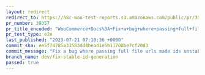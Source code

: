```yaml
---
layout: redirect
redirect_to: https://a8c-woo-test-reports.s3.amazonaws.com/public/pr/39357/e2e/index.html
pr_number: 39357
pr_title_encoded: "WooCommerce+Docs%3A+Fix+a+bug+where+passing+full+file+urls+made+ids+unstable."
pr_test_type: e2e
last_published: "2023-07-21 07:10:36 +0000"
commit_sha: ee5f74785a33583dd4bead1e5b11708be7cf20d3
commit_message: "Fix a bug where passing full file urls made ids unstable."
branch_name: dev/fix-stable-id-generation
passed: true
---
```

